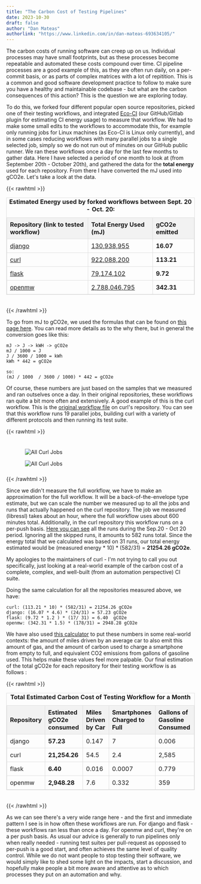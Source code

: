 ```yaml
---
title: "The Carbon Cost of Testing Pipelines"
date: 2023-10-30
draft: false
author: "Dan Mateas"
authorlink: "https://www.linkedin.com/in/dan-mateas-693634105/"
---
```



The carbon costs of running software can creep up on us. Individual processes may have small footprints, but as these processes become repeatable and automated these costs compound over time. CI pipeline processes are a good example of this, as they are often run daily, on a per-commit basis, or as parts of complex matrices with a lot of repitition. This is a common and good software development practice to follow to make sure you have a healthy and maintainable codebase - but what are the carbon consequences of this action? This is the question we are exploring today. 

To do this, we forked four different popular open source repositories, picked one of their testing workflows, and integrated [Eco-CI](https://github.com/green-coding-berlin/eco-ci-energy-estimation) (our GitHub/Gitlab plugin for estimating CI energy usage) to measure that workflow. We had to make some small edits to the workflows to accommodate this, for example only running jobs for Linux machines (as Eco-CI is Linux only currently), and in some cases reducing workflows with many parallel jobs to a single selected job, simply so we do not run out of minutes on our GitHub public runner. We ran these workflows once a day for the last few months to gather data. Here I have selected a period of one month to look at (from September 20th - October 20th), and gathered the data for the **total energy** used for each repository. From there I have converted the mJ used into gCO2e. Let's take a look at the data.

{{< rawhtml >}}
<style>
  table {
    border-collapse: collapse;
    width: 100%;
    border: 1px solid #ddd;
  }

  th, td {
    text-align: left;
    padding: 8px;
    border: 1px solid #ddd;
  }

  th {
    background-color: #f2f2f2;
  }
</style>
<table>
  <caption><b>Estimated Energy used by forked workflows between Sept. 20 - Oct. 20:</b></caption>
  <thead>
    <tr>
      <th>Repository (link to tested workflow) </th>
      <th>Total Energy Used (mJ)</th>
      <th>gCO2e emitted</th>
    </tr>
  </thead>
  <tbody>
    <tr>
      <td><a href="https://github.com/green-coding-berlin/django/blob/main/.github/workflows/schedule_tests.yml">django</a></td>
      <td><a href="https://metrics.green-coding.berlin/ci.html?repo=green-coding-berlin/django&branch=main&workflow=60545072">130,938,955</a></td>
      <td><b>16.07</b></td>
    </tr>
    <tr>
      <td><a href="https://github.com/green-coding-berlin/curl/blob/master/.github/workflows/linux.yml">curl</a></td>
      <td><a href="https://metrics.green-coding.berlin/ci.html?repo=green-coding-berlin/django&branch=main&workflow=60545072">922,088,200</a></td>
      <td><b>113.21</b></td>
    </tr>
    <tr>
      <td><a href="https://github.com/green-coding-berlin/flask/blob/main/.github/workflows/tests.yaml">flask</a></td>
      <td><a href="https://metrics.green-coding.berlin/ci.html?repo=green-coding-berlin/flask&branch=main&workflow=61371506">79,174,102</a></td>
      <td><b>9.72</b></td>
    </tr>
    <tr>
      <td><a href="https://gitlab.com/green-coding-berlin/eco-ci/openmw/-/blob/master/.gitlab-ci.yml">openmw</a></td>
      <td><a href="https://metrics.green-coding.berlin/ci.html?repo=green-coding-berlin/eco-ci/openmw&branch=master&workflow=47121734">2,788,046,795</a></td>
      <td><b>342.31</b></td>
    </tr>
  </tbody>
</table>
<br/>
{{< /rawhtml >}}

To go from mJ to gCO2e, we used the formulas that can be found on [this page here](https://www.green-coding.berlin/co2-formulas/). You can read more details as to the why there, but in general the conversion goes like this:

```
mJ -> J -> kWH -> gCO2e
mJ / 1000 = J
J / 3600 / 1000 = kWh
kWh * 442 = gCO2e

so:
(mJ / 1000  / 3600 / 1000) * 442 = gCO2e
```

Of course, these numbers are just based on the samples that we measured and ran outselves once a day. In their original repositories, these workflows ran quite a bit more often and extensively. A good example of this is the curl workflow. This is the [original workflow file](https://github.com/curl/curl/blob/master/.github/workflows/linux.yml) on curl's repository. You can see that this workflow runs 19 parallel jobs, building curl with a variety of different protocols and then running its test suite.

{{< rawhtml >}}
<div style="display: flex; justify-content: center;">

<div style="flex: 1; margin: 10px;">
<figure>
    <img class="ui large image" src="/img/blog/cost_curl_multijobs_1.webp" alt="All Curl Jobs" loading="lazy">
</figure>

<figure>
    <img class="ui large image" src="/img/blog/cost_curl_multijobs_2.webp" alt="All Curl Jobs" loading="lazy">
</figure>
</div>

</div>
{{< /rawhtml >}}

Since we didn't measure the full workflow, we have to make an approximation for the full workflow. It will be a back-of-the-envelope type estimate, but we can scale the number we measured up to all the jobs and runs that actually happened on the curl repository. The job we measured (libressl) takes about an hour, where the full workflow uses about 600 minutes total. Additionally, in the curl repository this workflow runs on a per-push basis. [Here you can see](https://github.com/curl/curl/actions/workflows/linux.yml?query=created%3A%3C2023-10-21&created%3A%3E2023-09-20) all the runs during the Sep.20 - Oct 20 period. Ignoring all the skipped runs, it amounts to 582 runs total. Since the energy total that we calculated was based on 31 runs, our total energy estimated would be (measured energy * 10) * (582/31) = **21254.26 gCO2e**. 

My apologies to the maintainers of curl - I'm not trying to call you out specifically, just looking at a real-world example of the carbon cost of a complete, complex, and well-built (from an automation perspective) CI suite.

Doing the same calculation for all the repositories measured above, we have:
```
curl: (113.21 * 10) * (582/31) = 21254.26 gCO2e
django: (16.07 * 4.6) * (24/31) = 57.23 gCO2e
flask: (9.72 * 1.2 ) * (17/ 31) = 6.40  gCO2e
openmw: (342.31 * 1.5) * (178/31) = 2948.28 gCO2e
```


We have also used [this calculator](https://www.epa.gov/energy/greenhouse-gas-equivalencies-calculator) to put these numbers in some real-world contexts: the amount of miles driven by an average car to also emit this amount of gas, and the amount of carbon used to charge a smartphone from empty to full, and equivalent CO2 emissions from gallons of gasoline used. This helps make these values feel more palpable. Our final estimation of the total gCO2e for each repository for their testing workflow is as follows : 

{{< rawhtml >}}
<style>
  table {
    border-collapse: collapse;
    width: 100%;
    border: 1px solid #ddd;
  }

  th, td {
    text-align: left;
    padding: 8px;
    border: 1px solid #ddd;
  }

  th {
    background-color: #f2f2f2;
  }
</style>
<table>
  <caption><b>Total Estimated Carbon Cost of Testing Workflow for a Month</b></caption>
  <thead>
    <tr>
      <th>Repository</th>
      <th>Estimated gCO2e consumed </th>
      <th>Miles Driven by Car</th>
      <th>Smartphones Charged to Full</th>
      <th>Gallons of Gasoline Consumed</th>
    </tr>
  </thead>
  <tbody>
    <tr>
      <td>django</td>
      <td><b>57.23</b></td>
      <td>0.147</td>
      <td>7</td>
      <td>0.006</td>
    </tr>
    <tr>
      <td>curl</td>
      <td><b>21,254.26</b></td>
      <td>54.5</td>
      <td>2.4</td>
      <td>2,585</td>
    </tr>
    <tr>
      <td>flask</td>
      <td><b>6.40</b></td>
      <td>0.016</td>
      <td>0.0007</td>
      <td>0.779</td>
    </tr>
    <tr>
      <td>openmw</td>
      <td><b>2,948.28</b></td>
      <td>7.6</td>
      <td>0.332</td>
      <td>359</td>
    </tr>

  </tbody>
</table>
<br/>
{{< /rawhtml >}}

As we can see there's a very wide range here - and the first and immediate pattern I see is in how often these workflows are run. For django and flask - these workflows ran less than once a day. For openmw and curl, they're on a per push basis. As usual our advice is generally to run pipelines only when really needed - running test suites per pull-request as oppossed to per-push is a good start, and often achieves the same level of quality control. While we do not want people to stop testing their software, we would simply like to shed some light on the impacts, start a discussion, and hopefully make people a bit more aware and attentive as to which processes they put on an automation and why. 